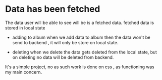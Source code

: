 # Data has been fetched 
The data user will be able to see will be is a fetched data.
fetched data is stored in local state

- adding to album
    when we add data to album then the data won't be send to backend , it will only be store on local state.

- deleting
    when we delete the data gets deleted from the local state, but on deleting no data will be deleted from backend.



It's a simple project,  no as such work is done on css ,  as functioning was my main concern.